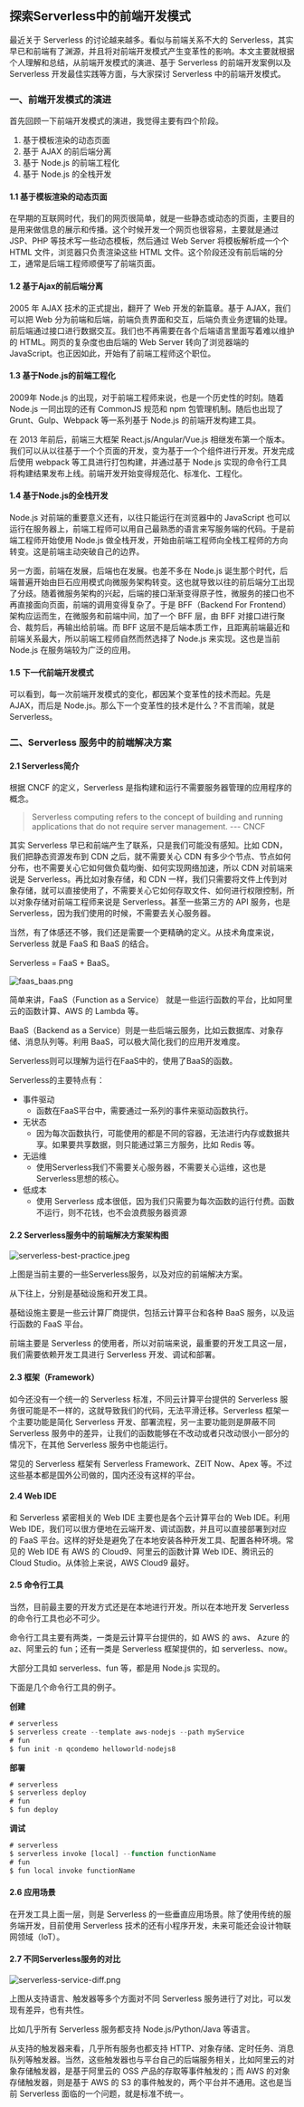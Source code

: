## 探索Serverless中的前端开发模式

最近关于 Serverless 的讨论越来越多。看似与前端关系不大的 Serverless，其实早已和前端有了渊源，并且将对前端开发模式产生变革性的影响。本文主要就根据个人理解和总结，从前端开发模式的演进、基于 Serverless 的前端开发案例以及 Serverless 开发最佳实践等方面，与大家探讨 Serverless 中的前端开发模式。

### 一、前端开发模式的演进

首先回顾一下前端开发模式的演进，我觉得主要有四个阶段。

1. 基于模板渲染的动态页面
2. 基于 AJAX 的前后端分离
3. 基于 Node.js 的前端工程化
4. 基于 Node.js 的全栈开发

#### 1.1 基于模板渲染的动态页面

在早期的互联网时代，我们的网页很简单，就是一些静态或动态的页面，主要目的是用来做信息的展示和传播。这个时候开发一个网页也很容易，主要就是通过 JSP、PHP 等技术写一些动态模板，然后通过 Web Server 将模板解析成一个个 HTML 文件，浏览器只负责渲染这些 HTML 文件。这个阶段还没有前后端的分工，通常是后端工程师顺便写了前端页面。

#### 1.2 基于Ajax的前后端分离

2005 年 AJAX 技术的正式提出，翻开了 Web 开发的新篇章。基于 AJAX，我们可以把 Web 分为前端和后端，前端负责界面和交互，后端负责业务逻辑的处理。前后端通过接口进行数据交互。我们也不再需要在各个后端语言里面写着难以维护的 HTML。网页的复杂度也由后端的 Web Server 转向了浏览器端的 JavaScript。也正因如此，开始有了前端工程师这个职位。

#### 1.3 基于Node.js的前端工程化

2009年 Node.js 的出现，对于前端工程师来说，也是一个历史性的时刻。随着 Node.js 一同出现的还有 CommonJS 规范和 npm 包管理机制。随后也出现了 Grunt、Gulp、Webpack 等一系列基于 Node.js 的前端开发构建工具。

在 2013 年前后，前端三大框架 React.js/Angular/Vue.js 相继发布第一个版本。我们可以从以往基于一个个页面的开发，变为基于一个个组件进行开发。开发完成后使用 webpack 等工具进行打包构建，并通过基于 Node.js 实现的命令行工具将构建结果发布上线。前端开发开始变得规范化、标准化、工程化。

#### 1.4 基于Node.js的全栈开发

Node.js 对前端的重要意义还有，以往只能运行在浏览器中的 JavaScript 也可以运行在服务器上，前端工程师可以用自己最熟悉的语言来写服务端的代码。于是前端工程师开始使用 Node.js 做全栈开发，开始由前端工程师向全栈工程师的方向转变。这是前端主动突破自己的边界。

另一方面，前端在发展，后端也在发展。也差不多在 Node.js 诞生那个时代，后端普遍开始由巨石应用模式向微服务架构转变。这也就导致以往的前后端分工出现了分歧。随着微服务架构的兴起，后端的接口渐渐变得原子性，微服务的接口也不再直接面向页面，前端的调用变得复杂了。于是 BFF（Backend For Frontend）架构应运而生，在微服务和前端中间，加了一个 BFF 层，由 BFF 对接口进行聚合、裁剪后，再输出给前端。而 BFF 这层不是后端本质工作，且距离前端最近和前端关系最大，所以前端工程师自然而然选择了 Node.js 来实现。这也是当前 Node.js 在服务端较为广泛的应用。

#### 1.5 下一代前端开发模式

可以看到，每一次前端开发模式的变化，都因某个变革性的技术而起。先是 AJAX，而后是 Node.js。那么下一个变革性的技术是什么？不言而喻，就是 Serverless。

### 二、Serverless 服务中的前端解决方案

#### 2.1 Serverless简介

根据 CNCF 的定义，Serverless 是指构建和运行不需要服务器管理的应用程序的概念。

> Serverless computing refers to the concept of building and running applications that do not require server management.
--- CNCF

其实 Serverless 早已和前端产生了联系，只是我们可能没有感知。比如 CDN，我们把静态资源发布到 CDN 之后，就不需要关心 CDN 有多少个节点、节点如何分布，也不需要关心它如何做负载均衡、如何实现网络加速，所以 CDN 对前端来说是 Serverless。再比如对象存储，和 CDN 一样，我们只需要将文件上传到对象存储，就可以直接使用了，不需要关心它如何存取文件、如何进行权限控制，所以对象存储对前端工程师来说是 Serverless。甚至一些第三方的 API 服务，也是 Serverless，因为我们使用的时候，不需要去关心服务器。

当然，有了体感还不够，我们还是需要一个更精确的定义。从技术角度来说，Serverless 就是 FaaS 和 BaaS 的结合。

Serverless = FaaS + BaaS。

![faas_baas.png](/asserts/faas_baas.png)

简单来讲，FaaS（Function as a Service） 就是一些运行函数的平台，比如阿里云的函数计算、AWS 的 Lambda 等。

BaaS（Backend as a Service）则是一些后端云服务，比如云数据库、对象存储、消息队列等。利用 BaaS，可以极大简化我们的应用开发难度。

Serverless则可以理解为运行在FaaS中的，使用了BaaS的函数。

Serverless的主要特点有：

* 事件驱动
  * 函数在FaaS平台中，需要通过一系列的事件来驱动函数执行。
* 无状态
  * 因为每次函数执行，可能使用的都是不同的容器，无法进行内存或数据共享。如果要共享数据，则只能通过第三方服务，比如 Redis 等。
* 无运维
  * 使用Serverless我们不需要关心服务器，不需要关心运维，这也是Serverless思想的核心。
* 低成本
  * 使用 Serverless 成本很低，因为我们只需要为每次函数的运行付费。函数不运行，则不花钱，也不会浪费服务器资源

#### 2.2 Serverless服务中的前端解决方案架构图

![serverless-best-practice.jpeg](/asserts/serverless-best-practice.jpeg)

上图是当前主要的一些Serverless服务，以及对应的前端解决方案。

从下往上，分别是基础设施和开发工具。

基础设施主要是一些云计算厂商提供，包括云计算平台和各种 BaaS 服务，以及运行函数的 FaaS 平台。

前端主要是 Serverless 的使用者，所以对前端来说，最重要的开发工具这一层，我们需要依赖开发工具进行 Serverless 开发、调试和部署。

#### 2.3 框架（Framework）

如今还没有一个统一的 Serverless 标准，不同云计算平台提供的 Serverless 服务很可能是不一样的，这就导致我们的代码，无法平滑迁移。Serverless 框架一个主要功能是简化 Serverless 开发、部署流程，另一主要功能则是屏蔽不同 Serverless 服务中的差异，让我们的函数能够在不改动或者只改动很小一部分的情况下，在其他 Serverless 服务中也能运行。

常见的 Serverless 框架有 Serverless Framework、ZEIT Now、Apex 等。不过这些基本都是国外公司做的，国内还没有这样的平台。

#### 2.4 Web IDE

和 Serverless 紧密相关的 Web IDE 主要也是各个云计算平台的 Web IDE。利用 Web IDE，我们可以很方便地在云端开发、调试函数，并且可以直接部署到对应的 FaaS 平台。这样的好处是避免了在本地安装各种开发工具、配置各种环境。常见的 Web IDE 有 AWS 的 Cloud9、阿里云的函数计算 Web IDE、腾讯云的 Cloud Studio。从体验上来说，AWS Cloud9 最好。

#### 2.5 命令行工具

当然，目前最主要的开发方式还是在本地进行开发。所以在本地开发 Serverless 的命令行工具也必不可少。

命令行工具主要有两类，一类是云计算平台提供的，如 AWS 的 aws、 Azure 的 az、阿里云的 fun；还有一类是 Serverless 框架提供的，如 serverless、now。

大部分工具如 serverless、fun 等，都是用 Node.js 实现的。

下面是几个命令行工具的例子。

__创建__

```js
# serverless
$ serverless create --template aws-nodejs --path myService
# fun
$ fun init -n qcondemo helloworld-nodejs8
```

__部署__

```js
# serverless
$ serverless deploy
# fun
$ fun deploy
```

__调试__

```js
# serverless
$ serverless invoke [local] --function functionName
# fun
$ fun local invoke functionName
```

#### 2.6 应用场景

在开发工具上面一层，则是 Serverless 的一些垂直应用场景。除了使用传统的服务端开发，目前使用 Serverless 技术的还有小程序开发，未来可能还会设计物联网领域（IoT）。

#### 2.7 不同Serverless服务的对比

![serverless-service-diff.png](/asserts/serverless-service-diff.png)

上图从支持语言、触发器等多个方面对不同 Serverless 服务进行了对比，可以发现有差异，也有共性。

比如几乎所有 Serverless 服务都支持 Node.js/Python/Java 等语言。

从支持的触发器来看，几乎所有服务也都支持 HTTP、对象存储、定时任务、消息队列等触发器。当然，这些触发器也与平台自己的后端服务相关，比如阿里云的对象存储触发器，是基于阿里云的 OSS 产品的存取等事件触发的；而 AWS 的对象存储触发器，则是基于 AWS 的 S3 的事件触发的，两个平台并不通用。这也是当前 Serverless 面临的一个问题，就是标准不统一。